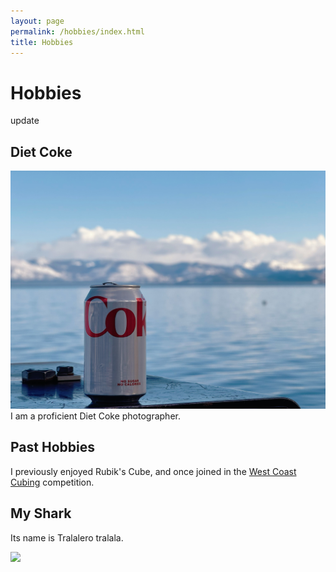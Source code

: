 ```yaml
---
layout: page
permalink: /hobbies/index.html
title: Hobbies
---
```


# Hobbies

update

## Diet Coke

<!-- <div class="third"> -->
<!-- <img src="/images/swimming2.JPG"> -->
<!-- <img src="/images/swimming.JPG"> -->
<img src="/images/coke.JPG">
<!-- </div> -->
<br>I am a proficient Diet Coke photographer.


## Past Hobbies

I previously enjoyed Rubik's Cube, and once joined in the [West Coast Cubing](https://www.worldcubeassociation.org/persons/2019KANG12) competition.

## My Shark

Its name is Tralalero tralala.

<div>
<img src="/images/pet.JPG">
</div>
<br>



